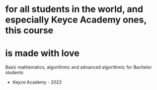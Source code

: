 # for all students in the world, and especially Keyce Academy ones, this course
# is made with love

Basic mathematics, algorithmic and advanced algorithmic for Bachelor students
- Keyce Academy - 2022
